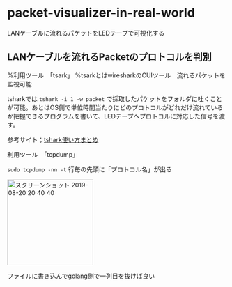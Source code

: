 # packet-visualizer-in-real-world
LANケーブルに流れるパケットをLEDテープで可視化する

## LANケーブルを流れるPacketのプロトコルを判別

%利用ツール　「tsark」
%tsarkとはwiresharkのCUIツール　流れるパケットを監視可能

tsharkでは
 `tshark -i 1 -w packet`
 で採取したパケットをフォルダに吐くことが可能。あとはOS側で単位時間当たりにどのプロトコルがどれだけ流れているか把握できるプログラムを書いて、LEDテープへプロトコルに対応した信号を渡す。

参考サイト；[tshark使い方まとめ](https://oxynotes.com/?p=7969)

利用ツール　「tcpdump」

 `sudo tcpdump -nn -t`
 行毎の先頭に「プロトコル名」が出る
 
 <img width="197" alt="スクリーンショット 2019-08-20 20 40 40" src="https://user-images.githubusercontent.com/32484108/63344578-ba00dd00-c38b-11e9-9127-1ec5e1a2c73a.png">

ファイルに書き込んでgolang側で一列目を抜けば良い

